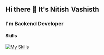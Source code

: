 ## Hi there 👋 It's Nitish Vashisth

### I'm Backend Developer

#### Skills

[![My Skills](https://skillicons.dev/icons?i=java,html,css,wasm)](https://skillicons.dev)


<!--
**nitish-vashisth/nitish-vashisth** is a ✨ _special_ ✨ repository because its `README.md` (this file) appears on your GitHub profile.

Here are some ideas to get you started:

- 🔭 I’m currently working on ...
- 🌱 I’m currently learning ...
- 👯 I’m looking to collaborate on ...
- 🤔 I’m looking for help with ...
- 💬 Ask me about ...
- 📫 How to reach me: ...
- 😄 Pronouns: ...
- ⚡ Fun fact: ...
-->
